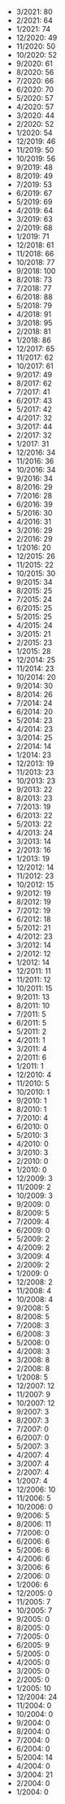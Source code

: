 *  3/2021: 80
*  2/2021: 64
*  1/2021: 74
*  12/2020: 49
*  11/2020: 50
*  10/2020: 52
*  9/2020: 61
*  8/2020: 56
*  7/2020: 66
*  6/2020: 70
*  5/2020: 57
*  4/2020: 57
*  3/2020: 44
*  2/2020: 52
*  1/2020: 54
*  12/2019: 46
*  11/2019: 50
*  10/2019: 56
*  9/2019: 48
*  8/2019: 49
*  7/2019: 53
*  6/2019: 67
*  5/2019: 69
*  4/2019: 64
*  3/2019: 63
*  2/2019: 68
*  1/2019: 71
*  12/2018: 61
*  11/2018: 66
*  10/2018: 77
*  9/2018: 100
*  8/2018: 73
*  7/2018: 77
*  6/2018: 88
*  5/2018: 79
*  4/2018: 91
*  3/2018: 95
*  2/2018: 81
*  1/2018: 86
*  12/2017: 65
*  11/2017: 62
*  10/2017: 61
*  9/2017: 49
*  8/2017: 62
*  7/2017: 41
*  6/2017: 43
*  5/2017: 42
*  4/2017: 32
*  3/2017: 44
*  2/2017: 32
*  1/2017: 31
*  12/2016: 34
*  11/2016: 36
*  10/2016: 34
*  9/2016: 34
*  8/2016: 29
*  7/2016: 28
*  6/2016: 39
*  5/2016: 30
*  4/2016: 31
*  3/2016: 29
*  2/2016: 29
*  1/2016: 20
*  12/2015: 26
*  11/2015: 22
*  10/2015: 30
*  9/2015: 34
*  8/2015: 25
*  7/2015: 24
*  6/2015: 25
*  5/2015: 25
*  4/2015: 24
*  3/2015: 21
*  2/2015: 23
*  1/2015: 28
*  12/2014: 25
*  11/2014: 23
*  10/2014: 20
*  9/2014: 30
*  8/2014: 26
*  7/2014: 24
*  6/2014: 20
*  5/2014: 23
*  4/2014: 23
*  3/2014: 25
*  2/2014: 14
*  1/2014: 23
*  12/2013: 19
*  11/2013: 23
*  10/2013: 23
*  9/2013: 22
*  8/2013: 23
*  7/2013: 19
*  6/2013: 22
*  5/2013: 22
*  4/2013: 24
*  3/2013: 14
*  2/2013: 16
*  1/2013: 19
*  12/2012: 14
*  11/2012: 23
*  10/2012: 15
*  9/2012: 19
*  8/2012: 19
*  7/2012: 19
*  6/2012: 18
*  5/2012: 21
*  4/2012: 23
*  3/2012: 14
*  2/2012: 12
*  1/2012: 14
*  12/2011: 11
*  11/2011: 12
*  10/2011: 15
*  9/2011: 13
*  8/2011: 10
*  7/2011: 5
*  6/2011: 5
*  5/2011: 2
*  4/2011: 1
*  3/2011: 4
*  2/2011: 6
*  1/2011: 1
*  12/2010: 4
*  11/2010: 5
*  10/2010: 1
*  9/2010: 1
*  8/2010: 1
*  7/2010: 4
*  6/2010: 0
*  5/2010: 3
*  4/2010: 0
*  3/2010: 3
*  2/2010: 0
*  1/2010: 0
*  12/2009: 3
*  11/2009: 2
*  10/2009: 3
*  9/2009: 0
*  8/2009: 5
*  7/2009: 4
*  6/2009: 0
*  5/2009: 2
*  4/2009: 2
*  3/2009: 4
*  2/2009: 2
*  1/2009: 0
*  12/2008: 2
*  11/2008: 4
*  10/2008: 4
*  9/2008: 5
*  8/2008: 5
*  7/2008: 3
*  6/2008: 3
*  5/2008: 0
*  4/2008: 3
*  3/2008: 8
*  2/2008: 8
*  1/2008: 5
*  12/2007: 12
*  11/2007: 9
*  10/2007: 12
*  9/2007: 3
*  8/2007: 3
*  7/2007: 0
*  6/2007: 0
*  5/2007: 3
*  4/2007: 4
*  3/2007: 4
*  2/2007: 4
*  1/2007: 4
*  12/2006: 10
*  11/2006: 5
*  10/2006: 0
*  9/2006: 5
*  8/2006: 11
*  7/2006: 0
*  6/2006: 6
*  5/2006: 6
*  4/2006: 6
*  3/2006: 6
*  2/2006: 0
*  1/2006: 6
*  12/2005: 0
*  11/2005: 7
*  10/2005: 7
*  9/2005: 0
*  8/2005: 0
*  7/2005: 0
*  6/2005: 9
*  5/2005: 0
*  4/2005: 0
*  3/2005: 0
*  2/2005: 0
*  1/2005: 10
*  12/2004: 24
*  11/2004: 0
*  10/2004: 0
*  9/2004: 0
*  8/2004: 0
*  7/2004: 0
*  6/2004: 0
*  5/2004: 14
*  4/2004: 0
*  3/2004: 21
*  2/2004: 0
*  1/2004: 0
